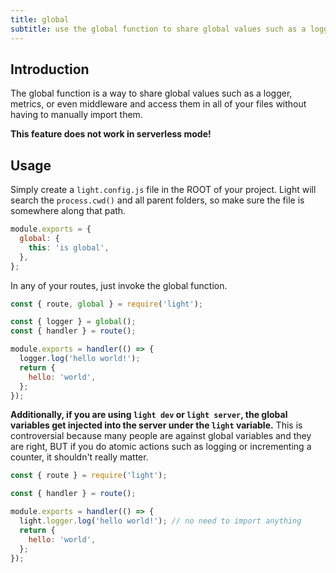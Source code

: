 ```yaml
---
title: global
subtitle: use the global function to share global values such as a logger
---
```


## Introduction

The global function is a way to share global values such as a logger, metrics, or even middleware and access them in all of your files without having to manually import them.

**This feature does not work in serverless mode!**

## Usage

Simply create a `light.config.js` file in the ROOT of your project. Light will search the `process.cwd()` and all parent folders, so make sure the file is somewhere along that path.

```javascript
module.exports = {
  global: {
    this: 'is global',
  },
};
```

In any of your routes, just invoke the global function.

```javascript
const { route, global } = require('light');

const { logger } = global();
const { handler } = route();

module.exports = handler(() => {
  logger.log('hello world!');
  return {
    hello: 'world',
  };
});
```

**Additionally, if you are using `light dev` or `light server`, the global variables get injected into the server under the `light` variable.** This is controversial because many people are against global variables and they are right, BUT if you do atomic actions such as logging or incrementing a counter, it shouldn't really matter.

```javascript
const { route } = require('light');

const { handler } = route();

module.exports = handler(() => {
  light.logger.log('hello world!'); // no need to import anything
  return {
    hello: 'world',
  };
});
```
